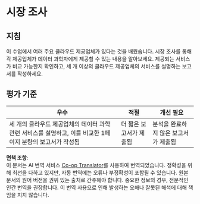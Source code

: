 <!--
CO_OP_TRANSLATOR_METADATA:
{
  "original_hash": "96f3696153d9ed54b19a1bb65438c104",
  "translation_date": "2025-08-25T17:31:58+00:00",
  "source_file": "5-Data-Science-In-Cloud/17-Introduction/assignment.md",
  "language_code": "ko"
}
-->
# 시장 조사

## 지침

이 수업에서 여러 주요 클라우드 제공업체가 있다는 것을 배웠습니다. 시장 조사를 통해 각 제공업체가 데이터 과학자에게 제공할 수 있는 내용을 알아보세요. 제공되는 서비스가 비교 가능한지 확인하고, 세 개 이상의 클라우드 제공업체의 서비스를 설명하는 보고서를 작성하세요.

## 평가 기준

우수 | 적절 | 개선 필요
--- | --- | --- |
세 개의 클라우드 제공업체의 데이터 과학 관련 서비스를 설명하고, 이를 비교한 1페이지 분량의 보고서가 작성됨 | 더 짧은 보고서가 제출됨 | 분석을 완료하지 않은 보고서가 제출됨

**면책 조항**:  
이 문서는 AI 번역 서비스 [Co-op Translator](https://github.com/Azure/co-op-translator)를 사용하여 번역되었습니다. 정확성을 위해 최선을 다하고 있지만, 자동 번역에는 오류나 부정확성이 포함될 수 있습니다. 원본 문서의 원어 버전을 권위 있는 출처로 간주해야 합니다. 중요한 정보의 경우, 전문적인 인간 번역을 권장합니다. 이 번역 사용으로 인해 발생하는 오해나 잘못된 해석에 대해 책임을 지지 않습니다.